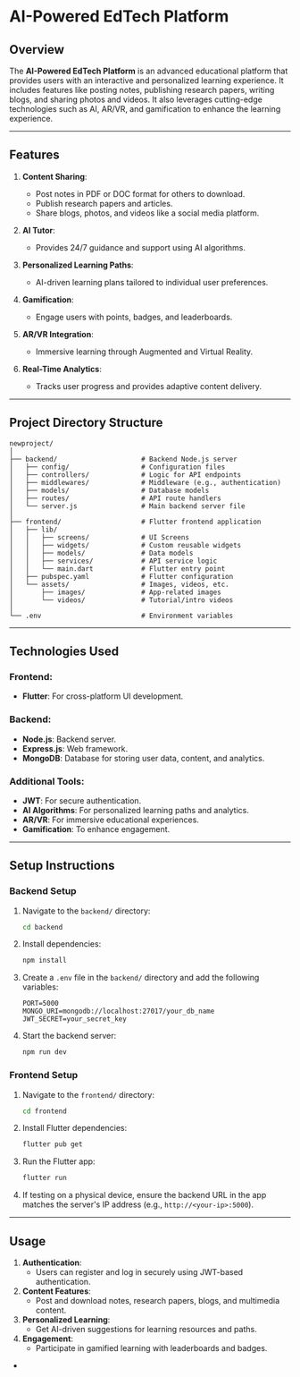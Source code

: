 # **AI-Powered EdTech Platform**

## **Overview**
The **AI-Powered EdTech Platform** is an advanced educational platform that provides users with an interactive and personalized learning experience. It includes features like posting notes, publishing research papers, writing blogs, and sharing photos and videos. It also leverages cutting-edge technologies such as AI, AR/VR, and gamification to enhance the learning experience.

---

## Features
1. **Content Sharing**:
   - Post notes in PDF or DOC format for others to download.
   - Publish research papers and articles.
   - Share blogs, photos, and videos like a social media platform.

2. **AI Tutor**:
   - Provides 24/7 guidance and support using AI algorithms.

3. **Personalized Learning Paths**:
   - AI-driven learning plans tailored to individual user preferences.

4. **Gamification**:
   - Engage users with points, badges, and leaderboards.

5. **AR/VR Integration**:
   - Immersive learning through Augmented and Virtual Reality.

6. **Real-Time Analytics**:
   - Tracks user progress and provides adaptive content delivery.
     
---

## Project Directory Structure

```
newproject/
│
├── backend/                     # Backend Node.js server
│   ├── config/                  # Configuration files
│   ├── controllers/             # Logic for API endpoints
│   ├── middlewares/             # Middleware (e.g., authentication)
│   ├── models/                  # Database models
│   ├── routes/                  # API route handlers
│   └── server.js                # Main backend server file
│
├── frontend/                    # Flutter frontend application
│   ├── lib/
│   │   ├── screens/             # UI Screens
│   │   ├── widgets/             # Custom reusable widgets
│   │   ├── models/              # Data models
│   │   ├── services/            # API service logic
│   │   └── main.dart            # Flutter entry point
│   ├── pubspec.yaml             # Flutter configuration
│   └── assets/                  # Images, videos, etc.
│       ├── images/              # App-related images
│       └── videos/              # Tutorial/intro videos
│
└── .env                         # Environment variables
```

---

## **Technologies Used**

### **Frontend**: 
- **Flutter**: For cross-platform UI development.

### **Backend**: 
- **Node.js**: Backend server.
- **Express.js**: Web framework.
- **MongoDB**: Database for storing user data, content, and analytics.

### **Additional Tools**:
- **JWT**: For secure authentication.
- **AI Algorithms**: For personalized learning paths and analytics.
- **AR/VR**: For immersive educational experiences.
- **Gamification**: To enhance engagement.

---

## **Setup Instructions**

### **Backend Setup**
1. Navigate to the `backend/` directory:
   ```bash
   cd backend
   ```

2. Install dependencies:
   ```bash
   npm install
   ```

3. Create a `.env` file in the `backend/` directory and add the following variables:
   ```env
   PORT=5000
   MONGO_URI=mongodb://localhost:27017/your_db_name
   JWT_SECRET=your_secret_key
   ```

4. Start the backend server:
   ```bash
   npm run dev
   ```

### **Frontend Setup**
1. Navigate to the `frontend/` directory:
   ```bash
   cd frontend
   ```

2. Install Flutter dependencies:
   ```bash
   flutter pub get
   ```

3. Run the Flutter app:
   ```bash
   flutter run
   ```

4. If testing on a physical device, ensure the backend URL in the app matches the server's IP address (e.g., `http://<your-ip>:5000`).

---

## **Usage**
1. **Authentication**:
   - Users can register and log in securely using JWT-based authentication.
2. **Content Features**:
   - Post and download notes, research papers, blogs, and multimedia content.
3. **Personalized Learning**:
   - Get AI-driven suggestions for learning resources and paths.
4. **Engagement**:
   - Participate in gamified learning with leaderboards and badges.

-
